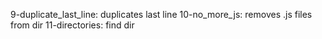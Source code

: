 9-duplicate_last_line: duplicates last line 
10-no_more_js: removes .js files from dir 
11-directories: find dir 
